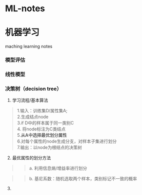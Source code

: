 # ML-notes
# 机器学习
maching learning notes

### 模型评估





### 线性模型







### 决策树（decision tree）

1. 学习流程/基本算法

> 1.输入：训练集D/属性集A;<br>
> 2.生成结点node<br>
> 3.if D中的样本属于同一类别C <br>
> 4.     将node标注为C类结点<br>
> 5.**从A中选择最优划分属性**<br>
> 6.对每个属性的node生成分支，对样本子集进行划分<br>
> 7.输出：以node为根结点的决策树<br>
  
2. 最优属性的划分方法

  >>a. 利用信息熵/增益率进行划分
  
  >>b. 基尼系数：随机选取两个样本，类别标记不一致的概率

3.


